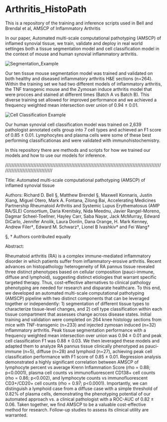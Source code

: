 # Arthritis_HistoPath
This is a repository of the training and inference scripts used in Bell and Brendal et al, AMSCP of Inflammatory Arthritis 

In our paper, Automated multi-scale computational pathotyping (AMSCP) of inflamed synovial tissue, we train, validate and deploy in real world settinges both a tissue segmentation model and cell classification model in the context of mouse and human synovial inflammatory arthritis.  

![Segmentation_Example](https://github.com/rdbell3/Arthritis_HistoPath/assets/46380784/9dca2722-3fab-438d-a409-ade34bd38902)

Our ten tissue mouse segmentation model was trained and validated on both healthy and diseased inflammatory arthritis H&E sections (n=264). Within the training set we had two different models of inflammatory arthritis, the TNF transgenic mouse and the Zymosan induce arthritis model that were procces and stained at different times (Batch A vs Batch B). This diverse training set allowed for improved performance and we achieved a frequency weighted mean intersection over union of 0.94 ± 0.01.

![Cell Classification Example](https://github.com/rdbell3/Arthritis_HistoPath/assets/46380784/71e7ce55-1420-4700-9a7c-457f7d25eca5)

Our human synovial cell classification model was trained on 2,639 pathologist annotated cells group into 7 cell types and achieved an F1 score of 0.85 ± 0.01. Lymphocytes and plasma cells were some of these best performing classificationas and were validated with immunohistochemistry.

In this repository there are methods and scripts for how we trained our models and how to use our models for inference.


/////////////////////////////////////////////////////////////////////////////////////////////////////////////////////////////////

Title:
Automated multi-scale computational pathotyping (AMSCP) of inflamed synovial tissue

Authors:
Richard D. Bell §, Matthew Brendel §, Maxwell Konnaris, Justin Xiang, Miguel Otero, Mark A. Fontana, Zilong Bai, Accelerating Medicines Partnership Rheumatoid Arthritis and Systemic Lupus Erythematosus (AMP RA/SLE) Consortium, Daria Krenitsky, Nida Meednu, Javier Rangel-Moreno, Dagmar Scheel-Toellner, Hayley Carr, Saba Nayar, Jack McMurray, Edward DiCarlo, Jennifer Anolik, Laura Donlin, Dana Orange, H. Mark Kenney, Andrew Filer†, Edward M. Schwarz†, Lionel B Ivashkiv† and Fei Wang†

§, † Authors contributed equally


Abstract:

Rheumatoid arthritis (RA) is a complex immune-mediated inflammatory disorder in which patients suffer from inflammatory-erosive arthritis.  Recent advances on histopathology heterogeneity of RA pannus tissue revealed three distinct phenotypes based on cellular composition (pauci-immune, diffuse and lymphoid), suggesting distinct etiologies that warrant specific targeted therapy.  Thus, cost-effective alternatives to clinical pathology phenotyping are needed for research and disparate healthcare.  To this end, we developed an automated multi-scale computational pathotyping (AMSCP) pipeline with two distinct components that can be leveraged together or independently: 1) segmentation of different tissue types to characterize tissue-level changes, and 2) cell type classification within each tissue compartment that assesses change across disease states. Initial training and validation were completed on 264 knee histology sections from mice with TNF-transgenic (n=233) and injected zymosan induced (n=32) inflammatory arthritis.  Peak tissue segmentation performance with a frequency weighted mean intersection over union was 0.94 ± 0.01 and peak cell classification F1 was 0.88 ± 0.03. We then leveraged these models and adapted them to analyze RA pannus tissue clinically phenotyped as pauci-immune (n=5), diffuse (n=28) and lymphoid (n=27), achieving peak cell classification performance with F1 score of 0.85 ± 0.01.  Regression analysis demonstrated a highly significant correlation between AMSCP of lymphocyte percent vs average Krenn Inflammation Score (rho = 0.88; p<0.0001), plasma cell counts vs immunofluorescent CD138+ cell counts (rho = 0.86; p<0.002), and lymphocyte counts vs immunofluorescent CD3+/CD20+ cell counts (rho = 0.97; p<0.0001). Importantly, we can distinguish a lymphoid case from a diffuse case with a simple threshold of 0.82% of plasma cells, demonstrating the phenotyping potential of our automated approach vs. a clinical pathologist with a ROC-AUC of 0.82 ± 0.06. Taken together, we find AMSCP to be a valuable cost-effective method for research.  Follow-up studies to assess its clinical utility are warranted.




